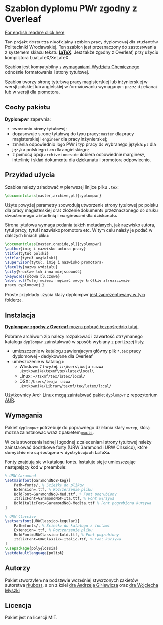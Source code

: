 # Szablon dyplomu PWr zgodny z Overleaf

[For english readme click
here](https://github.com/rkubosz/dyplompwr/blob/master/doc/manual.pdf)

Ten projekt dostarcza nieoficjalny szablon pracy dyplomowej dla studentów
Politechniki Wrocławskiej. Ten szablon jest przeznaczony do zastosowania z
systemem składu tekstu [**LaTeX**](https://pl.wikipedia.org/wiki/LaTeX).
Jest także zgodny z Overleaf, przy użyciu kompilatora LuaLaTeX/XeLaTeX.

Szablon jest kompatybilny z [wymaganiami Wydziału
Chemicznego](http://wch.pwr.edu.pl/fcp/6GBUKOQtTKlQhbx08SlkTUAJQX2o8DAoHNiwFE1xVSXtVFVZpCFghUHcKVigEQUw/36/public/druki/duplomanci/ii_stopnia/21.doc) odnośnie
formatowania i strony tytułowej.

Szablon tworzy stronę tytułową pracy magisterskiej lub inżynierskiej w wersji
polskiej lub angielskiej w formatowaniu wymaganym przez dziekanat lub w wersji
dla promotora.

## Cechy pakietu

__Dyplompwr__ zapewnia:
* tworzenie strony tytułowej;
* dopasowuje stronę tytułową do typu pracy: `master` dla pracy magisterskiej  i
  `engineer` dla pracy inżynierskiej;
* zmienia odpowiednio logo PWr i typ pracy do wybranego języka: `pl` dla języka
  polskiego i `en` dla angielskiego;
* z pomocą opcji `archive` i `oneside` dobiera odpowiednie marginesy, interlinię
  i skład dokumentu dla dziekanatu i promotora odpowiednio.


## Przykład użycia

Szablon należy załadować w pierwszej linijce pliku `.tex`:
```latex
\documentclass[master,archive,pl]{dyplompwr}
```
Użyte powyżej parametry spowodują utworzenie strony tytułowej po polsku dla
pracy magisterskiej oraz złożenie dokumentu przeznaczonego do druku
dwustronnego z interlinią i marginesami dla dziekanatu.

Strona tytułowa wymaga podania takich metadanych, jak nazwisko autora, tytuł
pracy, tytuł i nazwisko promotora etc. W tym celu należy je podać w dalszych
liniach pliku:
```latex
\documentclass[master,oneside,pl]{dyplompwr}
\author{imię i nazwisko autora pracy}
\title{tytuł polski}
\titlen{tytuł angielski}
\supervisor{tytuł, imię i nazwisko promotora}
\faculty{nazwa wydziału}
\city{Wrocław lub inna miejscowość}
\keywords{słowa kluczowe}
\abstract{Tutaj możesz napisać swoje krótkie streszczenie
pracy dyplomowej.}
```

Proste przykłady użycia klasy dyplompwr [jest zaprezentowany w tym
folderze.](https://github.com/alkus88/dyplompwr/tree/master/examples)

## Instalacja

[**Dyplompwr zgodny z Overleaf** można pobrać bezpośrednio
tutaj.](https://github.com/alkus88/dyplompwr/releases/latest)

Pobrane archiwum zip należy rozpakować i zawartość otrzymanego katalogu `dyplompwr` zainstalować
w sposób wybrany z poniższej listy:
* umieszczenie w katalogu zawierajacym główny plik `*.tex` pracy dyplomowej - dedykowane dla Overleaf
* umieszczenie w katalogu:
    * Windows 7 i wyżej:  `C:\Users\twoja nazwa użytkownika\texmf\tex\latex\local\`
    * Linux:    `~/texmf/tex/latex/local/`
    * OSX:      `/Users/twoja nazwa użytkownika/Library/texmf/tex/latex/local/`
      

Użytkownicy Arch Linux mogą zaintalować pakiet `dyplompwr` z repozytorium
[AUR](https://aur.archlinux.org/packages/dyplompwr/).

## Wymagania

Pakiet `dyplompwr` potrzebuje do poprawnego działania klasy `mwrep`, którą można
zainstalować wraz z pakietem [`mwcls`](https://www.ctan.org/tex-archive/macros/latex/contrib/mwcls).

W celu stworzenia ładnej i zgodnej z zaleceniami strony tytułowej należy
zainstalować dodatkowe fonty (URW Garamond i URW Classico), które domyślnie nie
są dostępne w dystrybucjach LaTeXa.

Fonty znajdują się w katalogu fonts. Instaluje się je umieszczając następujący kod w preambule:
```latex
% URW Garamond
\setmainfont{GaramondNo8-Reg}[
    Path=fonts/, % Ścieżka do plików
    Extension=.ttf, % Rozszerzenie pliku
    BoldFont=GaramondNo8-Med.ttf, % Font pogrubiony
    ItalicFont=GaramondNo8-Ita.ttf, % Font kursywa
    BoldItalicFont=GaramondNo8-MedIta.ttf % Font pogrubiona kursywa
]

% URW Classico
\setsansfont{URWClassico-Regular}[
    Path=fonts/, % Ścieżka do katalogu z fontami
    Extension=.ttf, % Rozszerzenie pliku
    BoldFont=URWClassico-Bold.ttf, % Font pogrubiony
    ItalicFont=URWClassico-Italic.ttf, % Font kursywa
]
\usepackage{polyglossia}
\setdefaultlanguage{polish}
```

## Autorzy

Pakiet stworzyłem na podstawie wcześniej stworzonych pakietów autorstwa [rkubosz](https://github.com/rkubosz), a on z kolei [dra
Andrzeja Giniewicza](https://github.com/aginiewicz/pwrmgr) oraz [dra Wojciecha
Myszki](https://kmim.wm.pwr.edu.pl/myszka/projekty/klasa-do-skladu-pracy-dyplomowej-magisterskiej-i-inzynierskiej-na-wydziale-mechanicznym-politechniki-wroclawskiej/).

## Licencja

Pakiet jest na licencji MIT.

